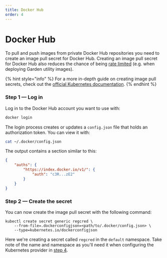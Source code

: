 ```yaml
---
title: Docker Hub
order: 4
---
```


# Docker Hub

To pull and push images from private Docker Hub repositories you need to create an image pull secret for Docker Hub. Creating an image pull secret for Docker Hub also reduces the chance of being [rate limited](../../../misc/faq.md#how-do-i-avoid-being-rate-limited-by-docker-hub) (e.g. when deploying Garden utility images).


{% hint style="info" %}
For a more in-depth guide on creating image pull secrets, check out the [official Kubernetes documentation](https://kubernetes.io/docs/tasks/configure-pod-container/pull-image-private-registry/).
{% endhint %}

### Step 1 — Log in

Log in to the Docker Hub account you want to use with:

```sh
docker login
```

The login process creates or updates a `config.json` file that holds an authorization token. You can view it with:

```sh
cat ~/.docker/config.json
```

The output contains a section similar to this:

```json
{
    "auths": {
        "https://index.docker.io/v1/": {
            "auth": "c3R...zE2"
        }
    }
}
```

### Step 2 — Create the secret

You can now create the image pull secret with the following command:

```
kubectl create secret generic regcred \
    --from-file=.dockerconfigjson=<path/to/.docker/config.json> \
    --type=kubernetes.io/dockerconfigjson
```

Here we're creating a secret called `regcred` in the `default` namespace. Take note of the name and namespace as you'll need it when configuring the Kubernetes provider in [step 4](../configure-provider.md).
